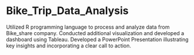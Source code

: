 # Bike_Trip_Data_Analysis
Utilized R programming language to process and analyze data from Bike_share company.
Conducted additional visualization and developed a dashboard using Tableau.
Developed a PowerPoint Presentation illustrating key insights and incorporating a clear call to action.

